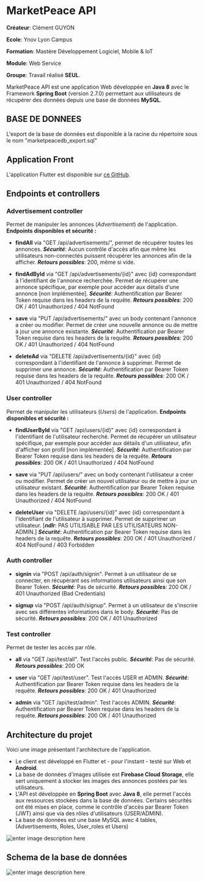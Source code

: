 # MarketPeace API
**Créateur**: Clément GUYON

**Ecole**: Ynov Lyon Campus

**Formation**: Mastère Développement Logiciel, Mobile & IoT

**Module**: Web Service

**Groupe**: Travail réalisé **SEUL**.

MarketPeace API est une application Web développée en **Java 8** avec le Framework **Spring Boot** (version 2.7.0) permettant aux utilisateurs de récupérer des données depuis une base de données **MySQL**.

## BASE DE DONNEES

L'export de la base de données est disponible à la racine du répertoire sous le nom "marketpeacedb_export.sql"

## Application Front

L'application Flutter est disponible sur [ce GitHub](https://github.com/ClementG63/market_peace).

## Endpoints et controllers

### Advertisement controller
Permet de manipuler les annonces (*Advertisement*) de l'application.
**Endpoints disponibles et sécurité :**

 - **findAll** via "GET /api/advertisements/", permet de récupérer toutes les annonces. ***Sécurité***: Aucun contrôle d'accès afin que même les utilisateurs non-connectés puissent récupérer les annonces afin de la afficher.
 ***Retours possibles***: 200, même si vide.
 
 - **findAdById** via "GET /api/advertisements/{id}" avec {id} correspondant à l'identifiant de l'annonce recherchée. Permet de récupérer une annonce spécifique, par exemple pour accéder aux détails d'une annonce [non implémentée]. 
 ***Sécurité***: Authentification par Bearer Token requise dans les headers de la requête.
  ***Retours possibles***: 200 OK / 401 Unauthorized / 404 NotFound

 - **save** via "PUT /api/advertisements/" avec un body contenant l'annonce a créer ou modifier. Permet de créer une nouvelle annonce ou de mettre à jour une annonce existante. 
 ***Sécurité***: Authentification par Bearer Token requise dans les headers de la requête.
  ***Retours possibles***: 200 OK / 401 Unauthorized / 404 NotFound

 - **deleteAd** via "DELETE /api/advertisements/{id}" avec {id} correspondant à l'identifiant de l'annonce à supprimer. Permet de supprimer une annonce. 
 ***Sécurité***: Authentification par Bearer Token requise dans les headers de la requête.
  ***Retours possibles***: 200 OK / 401 Unauthorized / 404 NotFound

### User controller

Permet de manipuler les utilisateurs (*Users*) de l'application.
**Endpoints disponibles et sécurité :**

 - **findUserById** via "GET /api/users/{id}" avec {id} correspondant à l'identifiant de l'utilisateur recherché. Permet de récupérer un utilisateur spécifique, par exemple pour accéder aux détails d'un utilisateur, afin d'afficher son profil [non implémentée]. 
 ***Sécurité***: Authentification par Bearer Token requise dans les headers de la requête.
  ***Retours possibles***: 200 OK / 401 Unauthorized / 404 NotFound

 - **save** via "PUT /api/users/" avec un body contenant l'utilisateur a créer ou modifier. Permet de créer un nouvel utilisateur  ou de mettre à jour un utilisateur existant. 
 ***Sécurité***: Authentification par Bearer Token requise dans les headers de la requête.
  ***Retours possibles***: 200 OK / 401 Unauthorized / 404 NotFound

 - **deleteUser** via "DELETE /api/users/{id}" avec {id} correspondant à l'identifiant de l'utilisateur à supprimer. Permet de supprimer un utilisateur. [***ndlr***: PAS UTILISABLE PAR LES UTILISATEURS NON-ADMIN.]
 ***Sécurité***: Authentification par Bearer Token requise dans les headers de la requête.
  ***Retours possibles***: 200 OK / 401 Unauthorized / 404 NotFound / 403 Forbidden

### Auth controller

 - **signin** via "POST /api/auth/signin". Permet à un utilisateur de se connecter, en récupérant ses informations utilisateurs ainsi que son Bearer Token.
 ***Sécurité***: Pas de sécurité.
  ***Retours possibles***: 200 OK /  401 Unauthorized (Bad Credentials)

 - **signup** via "POST /api/auth/signup". Permet à un utilisateur de s'inscrire avec ses différentes informations dans le body.
 ***Sécurité***: Pas de sécurité.
  ***Retours possibles***: 200 OK /  401 Unauthorized

### Test controller

Permet de tester les accès par rôle.
 - **all** via "GET /api/test/all". Test l'accès public.
 ***Sécurité***: Pas de sécurité.
  ***Retours possibles***: 200 OK

 - **user** via "GET /api/test/user". Test l'accès USER et ADMIN.
 ***Sécurité***: Authentification par Bearer Token requise dans les headers de la requête.
  ***Retours possibles***: 200 OK / 401 Unauthorized

 - **admin** via "GET /api/test/admin". Test l'accès ADMIN.
 ***Sécurité***:  Authentification par Bearer Token requise dans les headers de la requête.
  ***Retours possibles***: 200 OK / 401 Unauthorized

## Architecture du projet

Voici une image présentant l'architecture de l'application.
- Le client est développé en Flutter et - pour l'instant - testé sur Web et **Android**.
- La base de données d'images utilisée est **Firebase Cloud Storage**, elle sert uniquement à stocker les images des annonces postées par les utilisateurs.
- L'API est développée en **Spring Boot** avec **Java 8**, elle permet l'accès aux ressources stockées dans la base de données. Certains sécurités ont été mises en place, comme le contrôle d'accès par Bearer Token (JWT) ainsi que via des rôles d'utilisateurs (USER/ADMIN).
- La base de données est une base MySQL avec 4 tables, (Advertisements, Roles, User_roles et Users)


![enter image description here](https://media.discordapp.net/attachments/786644865437270038/990268949176385566/unknown.png)

## Schema de la base de données

![enter image description here](https://media.discordapp.net/attachments/786644865437270038/990272869634285568/unknown.png)
